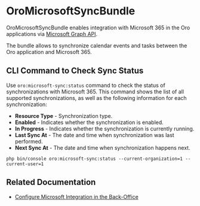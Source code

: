 <a id="bundle-docs-platform-microsoft-sync-bundle"></a>

# OroMicrosoftSyncBundle

OroMicrosoftSyncBundle enables integration with Microsoft 365 in the Oro applications via <a href="https://docs.microsoft.com/en-us/graph/" target="_blank">Microsoft Graph API</a>.

The bundle allows to synchronize calendar events and tasks between the Oro application and Microsoft 365.

<a id="bundle-docs-platform-microsoft-sync-bundle-sync-status-command"></a>

## CLI Command to Check Sync Status

Use `oro:microsoft-sync:status` command to check the status of synchronizations with Microsoft 365.
This command shows the list of all supported synchronizations, as well as the following information for each synchronization:

* **Resource Type** - Synchronization type.
* **Enabled** - Indicates whether the synchronization is enabled.
* **In Progress** - Indicates whether the synchronization is currently running.
* **Last Sync At** - The date and time when synchronization was last performed.
* **Next Sync At** - The date and time when synchronization happens next.

```none
php bin/console oro:microsoft-sync:status --current-organization=1 --current-user=1
```

## Related Documentation

* [Configure Microsoft Integration in the Back-Office](../../../user/back-office/system/configuration/system/integrations/microsoft-settings/index.md#configuration-integrations-microsoft)

<!-- Frontend -->
